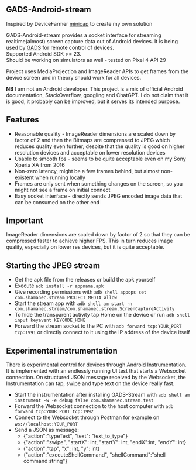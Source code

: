 ## GADS-Android-stream
Inspired by DeviceFarmer [minicap](https://github.com/DeviceFarmer/minicap) to create my own solution  

GADS-Android-stream provides a socket interface for streaming realtime(almost) screen capture data out of Android devices. It is being used by [GADS](https://github.com/shamanec/GADS) for remote control of devices.  
Supported Android SDK >= 23.  
Should be working on simulators as well - tested on Pixel 4 API 29

Project uses MediaProjection and ImageReader APIs to get frames from the device screen and in theory should work for all devices.

**NB** I am not an Android developer. This project is a mix of official Android documentation, StackOverflow, googling and ChatGPT. I do not claim that it is good, it probably can be improved, but it serves its intended purpose.  

## Features
* Reasonable quality - ImageReader dimensions are scaled down by factor of 2 and then the Bitmaps are compressed to JPEG which reduces quality even further, despite that the quality is good on higher resolution devices and acceptable on lower resolution devices  
* Usable to smooth fps - seems to be quite acceptable even on my Sony Xperia XA from 2016
* Non-zero latency, might be a few frames behind, but almost non-existent when running locally
* Frames are only sent when something changes on the screen, so you might not see a frame on initial connect
* Easy socket interface - directly sends JPEG encoded image data that can be consumed on the other end

## Important
ImageReader dimensions are scaled down by factor of 2 so that they can be compressed faster to achieve higher FPS. This in turn reduces image quality, especially on lower res devices, but it is quite acceptable.  

## Starting the JPEG stream
* Get the apk file from the releases or build the apk yourself
* Execute `adb install -r appname.apk`  
* Give recording permissions with `adb shell appops set com.shamanec.stream PROJECT_MEDIA allow`  
* Start the stream app with `adb shell am start -n com.shamanec.stream/com.shamanec.stream.ScreenCaptureActivity`  
* To hide the transparent activity tap Home on the device or run `adb shell input keyevent KEYCODE_HOME`  
* Forward the stream socket to the PC with `adb forward tcp:YOUR_PORT tcp:1991` or directly connect to it using the IP address of the device itself  

## Experimental instrumentation
There is experimental control for devices through Android Instrumentation. It is implemented with an endlessly running UI test that starts a Websocket connection. On structured JSON message received by the Websocket, the Instrumentation can tap, swipe and type text on the device really fast.  
* Start the instrumentation after installing GADS-Stream with `adb shell am instrument -w -e debug false com.shamanec.stream.test`  
* Forward the Websocket connection to the host computer with `adb forward tcp:YOUR_PORT tcp:1992`  
* Connect to the Websocket through Postman for example on `ws://localhost:YOUR_PORT`  
* Send a JSON as message:  
  * {"action":"typeText", "text": "text_to_type"}  
  * {"action":"swipe", "startX": int, "startY": int, "endX":int, "endY": int}  
  * {"action":"tap", "x": int, "y": int}  
  * {"action":"executeShellCommand", "shellCommand":"shell command string"}
